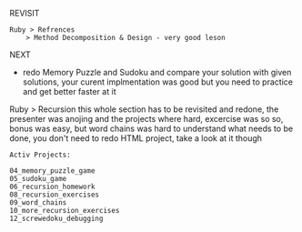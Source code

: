 
REVISIT

```
Ruby > Refrences
	> Method Decomposition & Design - very good leson

```


NEXT
  - redo Memory Puzzle and Sudoku and compare your solution with given solutions, your curent implmentation was good but you need to practice and get better faster at it

Ruby > Recursion
	this whole section has to be revisited and redone, the presenter was anojing and the projects where hard, excercise was so so, bonus was easy, but word chains was hard to understand what needs to be done, you don't need to redo HTML project, take a look at it though

```
Activ Projects:  

04_memory_puzzle_game
05_sudoku_game
06_recursion_homework
08_recursion_exercises
09_word_chains
10_more_recursion_exercises
12_screwedoku_debugging

```